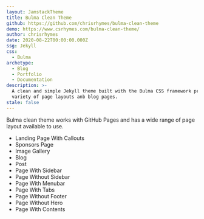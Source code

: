 ```yaml
---
layout: JamstackTheme
title: Bulma Clean Theme
github: https://github.com/chrisrhymes/bulma-clean-theme
demo: https://www.csrhymes.com/bulma-clean-theme/
author: chrisrhymes
date: 2020-08-22T00:00:00.000Z
ssg: Jekyll
css:
  - Bulma
archetype:
  - Blog
  - Portfolio
  - Documentation
description: >-
  A clean and simple Jekyll theme built with the Bulma CSS framework providing a
  variety of page layouts anb blog pages.
stale: false
---
```


Bulma clean theme works with GitHub Pages and has a wide range of page layout available to use.

* Landing Page With Callouts
* Sponsors Page
* Image Gallery
* Blog
* Post
* Page With Sidebar
* Page Without Sidebar
* Page With Menubar
* Page With Tabs
* Page Without Footer
* Page Without Hero
* Page With Contents